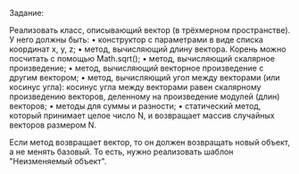 Задание:

Реализовать класс, описывающий вектор (в трёхмерном пространстве).
У него должны быть:
• конструктор с параметрами в виде списка координат x, y, z;
• метод, вычисляющий длину вектора. Корень можно посчитать с помощью Math.sqrt();
• метод, вычисляющий скалярное произведение;
• метод, вычисляющий векторное произведение с другим вектором;
• метод, вычисляющий угол между векторами (или косинус угла): косинус угла
между векторами равен скалярному произведению векторов, деленному на
произведение модулей (длин) векторов;
• методы для суммы и разности;
• статический метод, который принимает целое число N, и возвращает массив
случайных векторов размером N.

Если метод возвращает вектор, то он должен возвращать новый объект, а не менять
базовый. То есть, нужно реализовать шаблон "Неизменяемый объект".
